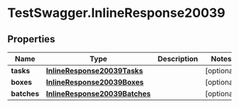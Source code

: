# TestSwagger.InlineResponse20039

## Properties

Name | Type | Description | Notes
------------ | ------------- | ------------- | -------------
**tasks** | [**InlineResponse20039Tasks**](InlineResponse20039Tasks.md) |  | [optional] 
**boxes** | [**InlineResponse20039Boxes**](InlineResponse20039Boxes.md) |  | [optional] 
**batches** | [**InlineResponse20039Batches**](InlineResponse20039Batches.md) |  | [optional] 


